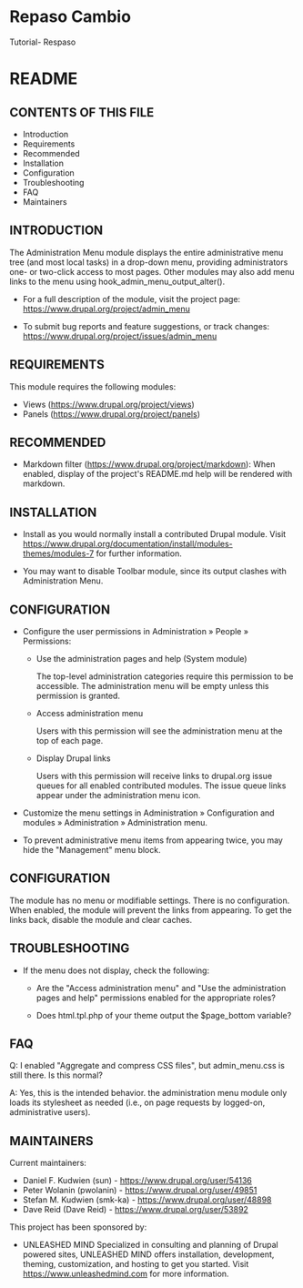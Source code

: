 # Repaso Cambio
Tutorial- Respaso
# README

## CONTENTS OF THIS FILE
   
* Introduction
* Requirements
* Recommended
* Installation
* Configuration
* Troubleshooting
* FAQ
* Maintainers


## INTRODUCTION

The Administration Menu module displays the entire administrative menu tree
(and most local tasks) in a drop-down menu, providing administrators one- or
two-click access to most pages.  Other modules may also add menu links to the
menu using hook_admin_menu_output_alter().

* For a full description of the module, visit the project page:
  https://www.drupal.org/project/admin_menu

* To submit bug reports and feature suggestions, or track changes:
  https://www.drupal.org/project/issues/admin_menu


## REQUIREMENTS

This module requires the following modules:

* Views (https://www.drupal.org/project/views)
* Panels (https://www.drupal.org/project/panels)


## RECOMMENDED

* Markdown filter (https://www.drupal.org/project/markdown):
  When enabled, display of the project's README.md help will be rendered
  with markdown.


## INSTALLATION
 
* Install as you would normally install a contributed Drupal module. Visit
  https://www.drupal.org/documentation/install/modules-themes/modules-7 for
  further information.

* You may want to disable Toolbar module, since its output clashes with
  Administration Menu.


## CONFIGURATION
 
* Configure the user permissions in Administration » People » Permissions:

  - Use the administration pages and help (System module)

    The top-level administration categories require this permission to be
    accessible. The administration menu will be empty unless this permission
    is granted.

  - Access administration menu

    Users with this permission will see the administration menu at the top of
    each page.

  - Display Drupal links

    Users with this permission will receive links to drupal.org issue queues for
    all enabled contributed modules. The issue queue links appear under the
    administration menu icon.

* Customize the menu settings in Administration » Configuration and modules »
  Administration » Administration menu.

* To prevent administrative menu items from appearing twice, you may hide the
  "Management" menu block.


## CONFIGURATION

The module has no menu or modifiable settings. There is no configuration. When
enabled, the module will prevent the links from appearing. To get the links
back, disable the module and clear caches.


## TROUBLESHOOTING

* If the menu does not display, check the following:

  - Are the "Access administration menu" and "Use the administration pages and
    help" permissions enabled for the appropriate roles?

  - Does html.tpl.php of your theme output the $page_bottom variable?


## FAQ

Q: I enabled "Aggregate and compress CSS files", but admin_menu.css is still
   there. Is this normal?

A: Yes, this is the intended behavior. the administration menu module only loads
   its stylesheet as needed (i.e., on page requests by logged-on, administrative
   users).


## MAINTAINERS

Current maintainers:

* Daniel F. Kudwien (sun) - https://www.drupal.org/user/54136
* Peter Wolanin (pwolanin) - https://www.drupal.org/user/49851
* Stefan M. Kudwien (smk-ka) - https://www.drupal.org/user/48898
* Dave Reid (Dave Reid) - https://www.drupal.org/user/53892

This project has been sponsored by:

* UNLEASHED MIND
  Specialized in consulting and planning of Drupal powered sites, UNLEASHED MIND
  offers installation, development, theming, customization, and hosting to get
  you started. Visit https://www.unleashedmind.com for more information.
